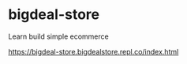# bigdeal-store
Learn build simple ecommerce


https://bigdeal-store.bigdealstore.repl.co/index.html
